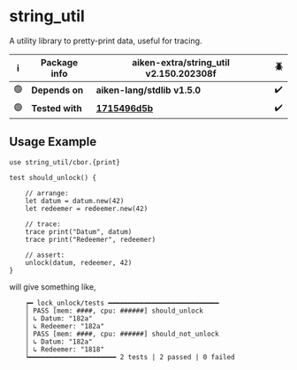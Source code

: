 # string_util

A utility library to pretty-print data, useful for tracing.

| ℹ️  | Package info    | aiken-extra/string_util v2.150.202308f                                                              | 🪲  |
| --- | --------------- | --------------------------------------------------------------------------------------------------- | --- |
| 🟢  | **Depends on**  | **aiken-lang/stdlib v1.5.0**                                                                        | ✔️  |
| 🟢  | **Tested with** | **[1715496d5b](https://github.com/aiken-lang/aiken/tree/1715496d5ba70be939662b554b5aac9fff4d7f3e)** | ✔️  |

## Usage Example

```gleam
use string_util/cbor.{print}
```

```gleam
test should_unlock() {

    // arrange:
    let datum = datum.new(42)
    let redeemer = redeemer.new(42)

    // trace:
    trace print("Datum", datum)
    trace print("Redeemer", redeemer)

    // assert:
    unlock(datum, redeemer, 42)
}
```

will give something like,

```gleam
    ┍━ lock_unlock/tests ━━━━━━━━━━━━━━━━━━━━━━━━━━━━
    │ PASS [mem: ####, cpu: ######] should_unlock
    │ ↳ Datum: "182a"
    │ ↳ Redeemer: "182a"
    │ PASS [mem: ####, cpu: ######] should_not_unlock
    │ ↳ Datum: "182a"
    │ ↳ Redeemer: "1818"
    ┕━━━━━━━━━━━━━━━━━━━━━━ 2 tests | 2 passed | 0 failed
```
